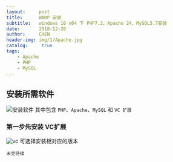 ```yaml
---
layout:     post
title:      WAMP 安装
subtitle:   windows 10 x64 下 PHP7.2、Apache 24、MySQL5.7安装
date:       2018-12-20
author:     CHEN
header-img: img/1/Apache.jpg
catalog: 	 true
tags:
    - Apache
    - PHP
    - MySQL
---
```

## 安装所需软件
![安装软件](https://ws2.sinaimg.cn/large/006tNc79gy1fyyzd9vm8lj30h609iq4s.jpg)
其中包含 `PHP`、`Apache`、`MySQL` 和 `VC 扩展`

### 第一步先安装 VC扩展
![vc](https://ws2.sinaimg.cn/large/006tNc79gy1fyyznia6r3j30fu03oaab.jpg)
可选择安装相对应的版本
```
未完待续